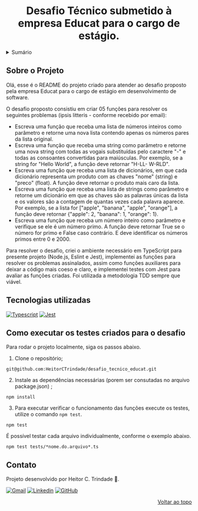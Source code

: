 <a name="readme-top"></a>

<h1 align="center">Desafio Técnico submetido à empresa Educat para o cargo de estágio.</h1>

<details>
  <summary>Sumário</summary>
  <ol>
    <li><a href="#sobre-o-desafio">Sobre o Projeto</a></li>
    <li><a href="#tecnologias">Tecnologias</a></li>
    <li><a href="#como-executar-o-projeto-do-desafio">Como Executar o Projeto</a></li>     
  </ol>
</details>

## Sobre o Projeto
Olá, esse é o README do projeto criado para atender ao desafio proposto pela empresa Educat para o cargo de estágio em desenvolvimento de software.

O desafio proposto consistiu em criar 05 funções para resolver os seguintes problemas (ipsis litteris - conforme recebido por email):

- Escreva uma função que receba uma lista de números inteiros como parâmetro e retorne uma nova lista contendo apenas os números pares da lista original.
- Escreva uma função que receba uma string como parâmetro e retorne uma nova string com todas as vogais substituídas pelo caractere "-" e todas as consoantes convertidas para maiúsculas. Por exemplo, se a string for "Hello World", a função deve retornar "H-LL- W-RLD".
- Escreva uma função que receba uma lista de dicionários, em que cada dicionário representa um produto com as chaves "nome" (string) e "preco" (float). A função deve retornar o produto mais caro da lista.
- Escreva uma função que receba uma lista de strings como parâmetro e retorne um dicionário em que as chaves são as palavras únicas da lista e os valores são a contagem de quantas vezes cada palavra aparece. Por exemplo, se a lista for ["apple", "banana", "apple", "orange"], a função deve retornar {"apple": 2, "banana": 1, "orange": 1}.
- Escreva uma função que receba um número inteiro como parâmetro e verifique se ele é um número primo. A função deve retornar True se o número for primo e False caso contrário. E deve identificar os números primos entre 0 e 2000.

Para resolver o desafio, criei o ambiente necessário em TypeScript para presente projeto (Node.js, Eslint e Jest), implementei as funções para resolver os problemas assinalados, assim como funções auxiliares para deixar a código mais coeso e claro, e implementei testes com Jest para avaliar as funções criadas. Foi utilizada a metodologia TDD sempre que viável. 

## Tecnologias utilizadas

[![Typescript][typescript-badge]][typescript-url] [![Jest][jest-badge]][jest-url]

## Como executar os testes criados para o desafio
Para rodar o projeto localmente, siga os passos abaixo.

1. Clone o repositório;
```
git@github.com:HeitorCTrindade/desafio_tecnico_educat.git
```
2. Instale as dependências necessárias (porem ser consutadas no arquivo package.json)  ;
```
npm install
```
3. Para executar verificar o funcionamento das funções execute os testes, utilize o comando `npm test`. 
```
npm test
```
É possível testar cada arquivo individualmente, conforme o exemplo abaixo.
```
npm test tests/*nome.do.arquivo*.ts
```


## Contato
Projeto desenvolvido por Heitor C. Trindade :robot:.

[![Gmail][gmail-badge]][gmail-url] [![Linkedin][linkedin-badge]][linkedin-url] [![GitHub][github-badge]][github-url]

<p align="right"><a href="#readme-top">Voltar ao topo</a></p>

<!-- MARKDOWN LINKS & IMAGES -->
[typescript-url]: https://www.typescriptlang.org/
[typescript-badge]:https://shields.io/badge/TypeScript-3178C6?logo=TypeScript&logoColor=FFF&style=flat-square
[jest-url]: https://jestjs.io/
[jest-badge]: https://img.shields.io/badge/Jest-C21325?style=for-the-badge&logo=jest&logoColor=white
[gmail-badge]: https://img.shields.io/badge/Gmail-D14836?style=for-the-badge&logo=gmail&logoColor=white
[gmail-url]: mailto:heitorct.dev@gmail.com
[linkedin-badge]: https://img.shields.io/badge/LinkedIn-0077B5?style=for-the-badge&logo=linkedin&logoColor=white
[linkedin-url]: https://www.linkedin.com/in/heitor-catarino-trindade
[github-badge]: https://img.shields.io/badge/GitHub-100000?style=for-the-badge&logo=github&logoColor=white
[github-url]: https://github.com/HeitorCTrindade/
